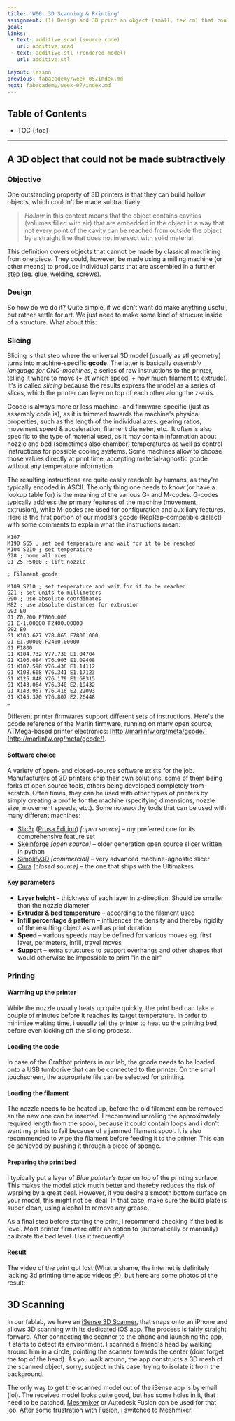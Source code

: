 ```yaml
---
title: 'W06: 3D Scanning & Printing'
assignment: (1) Design and 3D print an object (small, few cm) that could not be made subtractively. (2) 3D scan an object (and optionally print it)
goal:
links:
 - text: additive.scad (source code)
   url: additive.scad
 - text: additive.stl (rendered model)
   url: additive.stl

layout: lesson
previous: fabacademy/week-05/index.md
next: fabacademy/week-07/index.md
---
```


## Table of Contents

* TOC
{:toc}

---

## A 3D object that could not be made subtractively

### Objective

One outstanding property of 3D printers is that they can build hollow objects, which couldn't be made subtractively.

> *Hollow* in this context means that the object contains cavities (volumes filled with air) that are embedded in the object in a way that not every point of the cavity can be reached from outside the object by a straight line that does not intersect with solid material.

This definition covers objects that cannot be made by classical machining from one piece. They could, however, be made using a milling machine (or other means) to produce individual parts that are assembled in a further step (eg. glue, welding, screws).

### Design

So how do we do it? Quite simple, if we don't want do make anything useful, but rather settle for art. We just need to make some kind of strucure inside of a structure. What about this:

<div class="row">
	<div class="col-sm-4"><zoom src="01-base-structure.png" caption="Our base structure…" /></div>
	<div class="col-sm-4"><zoom src="02-rotated.png" caption="…duplicated, rotated and scaled a couple of times" /></div>
	<div class="col-sm-4"><zoom src="03-cross-section.png" caption="Cross section reveals cavities" /></div>
</div>

### Slicing

Slicing is that step where the universal 3D model (usually as stl geometry) turns into machine-specific **gcode**. The latter is basically *assembly language for CNC-machines*, a series of raw instructions to the printer, telling it where to move (+ at which speed, + how much filament to extrude). It's is called *slicing* because the results express the model as a series of *slices*, which the printer can layer on top of each other along the z-axis.

Gcode is always more or less machine- and firmware-specific (just as assembly code is), as it is trimmed towards the machine's physical properties, such as the length of the individual axes, gearing ratios, movement speed & acceleration, filament diameter, etc.. It often is also specific to the type of material used, as it may contain information about nozzle and bed (sometimes also chamber) temperatures as well as control instructions for possible cooling systems. Some machines allow to choose those values directly at print time, accepting material-agnostic gcode without any temperature information.

<zoom src="04-slicr-screenshot.png" caption="Screenshot of the sliced model. Yellow is shell, red is fill, green is support material."></zoom>

The resulting instructions are quite easily readable by humans, as they're typically encoded in ASCII. The only thing one needs to know (or have a lookup table for) is the meaning of the various G- and M-codes. G-codes typically address the primary features of the machine (movement, extrusion), while M-codes are used for configuration and auxiliary features. Here is the first portion of our model's gcode (RepRap-compatible dialect) with some comments to explain what the instructions mean:

```gcode
M107
M190 S65 ; set bed temperature and wait for it to be reached
M104 S210 ; set temperature
G28 ; home all axes
G1 Z5 F5000 ; lift nozzle

; Filament gcode

M109 S210 ; set temperature and wait for it to be reached
G21 ; set units to millimeters
G90 ; use absolute coordinates
M82 ; use absolute distances for extrusion
G92 E0
G1 Z0.200 F7800.000
G1 E-1.00000 F2400.00000
G92 E0
G1 X103.627 Y78.865 F7800.000
G1 E1.00000 F2400.00000
G1 F1800
G1 X104.732 Y77.730 E1.04704
G1 X106.084 Y76.903 E1.09408
G1 X107.598 Y76.436 E1.14112
G1 X108.608 Y76.341 E1.17123
G1 X125.848 Y76.179 E1.68315
G1 X143.064 Y76.340 E2.19432
G1 X143.957 Y76.416 E2.22093
G1 X145.370 Y76.807 E2.26448
…
```

Different printer firmwares support different sets of instructions. Here's the gcode reference of the Marlin firmware, running on many open source, ATMega-based printer electronics: [http://marlinfw.org/meta/gcode/](http://marlinfw.org/meta/gcode/).

#### Software choice

A variety of open- and closed-source software exists for the job. Manufacturers of 3D printers ship their own solutions, some of them being forks of open source tools, others being developed completely from scratch. Often times, they can be used with other types of printers by simply creating a profile for the machine (specifying dimensions, nozzle size, movement speeds, etc.). Some noteworthy tools that can be used with many different machines:

- [Slic3r](https://github.com/alexrj/Slic3r) ([Prusa Edition](https://github.com/prusa3d/Slic3r/)) *[open source]* – my preferred one for its comprehensive feature set
- [Skeinforge](http://reprap.org/wiki/Skeinforge) *[open source]* – older generation open source slicer written in python
- [Simplify3D](https://www.simplify3d.com/) *[commercial]* – very advanced machine-agnostic slicer
- [Cura](https://ultimaker.com/en/products/cura-software) *[closed source]* – the one that ships with the Ultimakers

#### Key parameters

- **Layer height** – thickness of each layer in z-direction. Should be smaller than the nozzle diameter
- **Extruder & bed temperature** – according to the filament used
- **Infill percentage & pattern** – influences the density and thereby rigidity of the resulting object as well as print duration
- **Speed** – various speeds may be defined for various moves eg. first layer, perimeters, infill, travel moves
- **Support** – extra structures to support overhangs and other shapes that would otherwise be impossible to print "in the air"

### Printing

#### Warming up the printer

While the nozzle usually heats up quite quickly, the print bed can take a couple of minutes before it reaches its target temperature. In order to minimize waiting time, i usually tell the printer to heat up the printing bed, before even kicking off the slicing process.

#### Loading the code

In case of the Craftbot printers in our lab, the gcode needs to be loaded onto a USB tumbdrive that can be connected to the printer. On the small touchscreen, the appropriate file can be selected for printing.

#### Loading the filament

The nozzle needs to be heated up, before the old filament can be removed an the new one can be inserted. I recommend unrolling the approximately required length from the spool, because it could contain loops and i don't want my prints to fail because of a jammed filament spool. It is also recommended to wipe the filament before feeding it to the printer. This can be achieved by pushing it through a piece of sponge.

#### Preparing the print bed

I typically put a layer of *Blue painter's tape* on top of the printing surface. This makes the model stick much better and thereby reduces the risk of warping by a great deal. However, if you desire a smooth bottom surface on your model, this might not be ideal. In that case, make sure the build plate is super clean, using alcohol to remove any grease.

As a final step before starting the print, i recommend checking if the bed is level. Most printer firmware offer an option to (automatically or manually) calibrate the bed level. Use it frequently!

#### Result

The video of the print got lost (What a shame, the internet is definitely lacking 3d printing timelapse videos ;P), but here are some photos of the result:

<div class="row">
    <div class="col-sm-6"><zoom src="05-print-result-1.jpg"></zoom></div>
    <div class="col-sm-6"><zoom src="06-print-result-2.jpg"></zoom></div>
</div>

## 3D Scanning

In our fablab, we have an [iSense 3D Scanner](https://www.3dsystems.com/shop/isense/techspecs), that snaps onto an iPhone and allows 3D scanning with its dedicated iOS app. The process is fairly straight forward. After connecting the scanner to the phone and launching the app, it starts to detect its environment. I scanned a friend's head by walking around him in a circle, pointing the scanner towards the center (dont forget the top of the head). As you walk around, the app constructs a 3D mesh of the scanned object, sorry, subject in this case, trying to isolate it from the background.

<div class="row">
    <div class="col-sm-6"><zoom caption="The iSense camera mounted onto an iPhone" src="07-isense-on-iphone.jpg"></zoom></div>
    <div class="col-sm-6"><zoom caption="Not much choice in the UI" src="08-isense-user-interface.jpg"></zoom></div>
    <div class="col-sm-6"><zoom caption="Andreas scanning Benedikt" src="09-3d-scanning.jpg"></zoom></div>
    <div class="col-sm-6"><zoom caption="The raw scan result" src="10-scan-result.jpg"></zoom></div>
</div>

The only way to get the scanned model out of the iSense app is by email (lol). The received model looks quite good, but has some holes in it, that need to be patched. [Meshmixer](http://www.meshmixer.com/) or Autodesk Fusion can be used for that job. After some frustration with Fusion, i switched to Meshmixer.

<div class="row">
    <div class="col-sm-4"><zoom caption="Couldn't get Fusion 360 to do what i wanted it to" src="11-fusion-fail.png"></zoom></div>
    <div class="col-sm-4"><zoom caption="After switching to Meshmixer…" src="12-meshmixer-1.png"></zoom></div>
    <div class="col-sm-4"><zoom caption="…i somehow managed it." src="13-meshmixer-2.png"></zoom></div>
</div>

